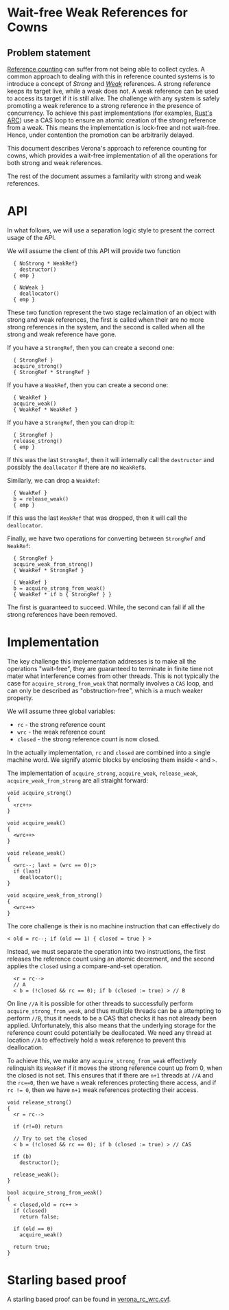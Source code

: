 # Wait-free Weak References for Cowns

## Problem statement

[Reference counting](https://en.wikipedia.org/wiki/Reference_counting) can suffer from not being able to collect cycles.
A common approach to dealing with this in reference counted systems is to introduce a concept of *Strong* and *[Weak](https://en.wikipedia.org/wiki/Weak_reference)* references.
A strong reference keeps its target live, while a weak does not.
A weak reference can be used to access its target if it is still alive.
The challenge with any system is safely promoting a weak reference to a strong reference in the presence of concurrency.
To achieve this past implementations (for examples, [Rust's ARC](https://doc.rust-lang.org/src/alloc/sync.rs.html#1979)) use a CAS loop to ensure an atomic creation of the strong reference from a weak. 
This means the implementation is lock-free and not wait-free. 
Hence, under contention the promotion can be arbitrarily delayed. 

This document describes Verona's approach to reference counting for cowns, 
which provides a wait-free implementation of all the operations for  both strong and weak references.


The rest of the document assumes a familarity with strong and weak references.


# API
In what follows, we will use a separation logic style to present the correct usage of the API. 

We will assume the client of this API will provide two function
```
  { NoStrong * WeakRef}
    destructor()
  { emp }

  { NoWeak }
    deallocator()
  { emp }
```
These two function represent the two stage reclaimation of an object with strong and weak references,
the first is called when their are no more strong references in the system, and the second is called
when all the strong and weak reference have gone.


If you have a `StrongRef`, then you can create a second one:
```
  { StrongRef }
  acquire_strong()
  { StrongRef * StrongRef }
```

If you have a `WeakRef`, then you can create a second one:
```
  { WeakRef }
  acquire_weak()
  { WeakRef * WeakRef }
```

If you have a `StrongRef`, then you can drop it:
```
  { StrongRef }
  release_strong()
  { emp }
```
If this was the last `StrongRef`, then it will internally call the `destructor` and possibly the `deallocator` if there are no `WeakRef`s. 

Similarly, we can drop a `WeakRef`:
```
  { WeakRef }
  b = release_weak() 
  { emp }
```
If this was the last `WeakRef` that was dropped, then it will call the `deallocator`.


Finally, we have two operations for converting between `StrongRef` and `WeakRef`:
```
  { StrongRef }
  acquire_weak_from_strong()
  { WeakRef * StrongRef }

  { WeakRef }
  b = acquire_strong_from_weak()
  { WeakRef * if b { StrongRef } }
```
The first is guaranteed to succeed. While, the second can fail if all the strong references have been removed. 

# Implementation

The key challenge this implementation addresses is to make all the operations "wait-free", they are guaranteed to terminate in finite time not mater what interference comes from other threads.
This is not typically the case for `acquire_strong_from_weak` that normally involves a `CAS` loop, and can only be described as "obstruction-free", which is a much weaker property. 

We will assume three global variables:
* `rc` - the strong reference count
* `wrc` - the weak reference count
* `closed` - the strong reference count is now closed.

In the actually implementation, `rc` and `closed` are combined into a single machine word.
We signify atomic blocks by enclosing them inside `<` and `>`.

The implementation of `acquire_strong`, `acquire_weak`, `release_weak`, `acquire_weak_from_strong` are all straight forward:

```
void acquire_strong()
{
  <rc++>
}

void acquire_weak()
{
  <wrc++>
}

void release_weak()
{
  <wrc--; last = (wrc == 0);>
  if (last)
    deallocator();
}

void acquire_weak_from_strong()
{
  <wrc++>
}
```

The core challenge is their is no machine instruction that can effectively do
```
< old = rc--; if (old == 1) { closed = true } >
```
Instead, we must separate the operation into two instructions, the first releases the reference count using an atomic decrement, and the second
applies the `closed` using a compare-and-set operation.  
```
  <r = rc-->
  // A
  < b = (!closed && rc == 0); if b (closed := true) > // B
```
On line `//A` it is possible for other threads to successfully perform `acquire_strong_from_weak`, and thus multiple threads can be a attempting to perform `//B`, thus it needs to be a CAS that checks it has not already been applied.
Unfortunately, this also means that the underlying storage for the reference count could potentially be deallocated.  We need any thread at location `//A` to effectively hold a weak reference to prevent this deallocation.

To achieve this, we make any `acquire_strong_from_weak` effectively relinquish its `WeakRef` if it moves the strong reference count up from 0, when the closed is not set.
This ensures that if there are `n+1` threads at `//A` and the `rc==0`, then we have `n` weak references protecting there access, and if `rc != 0`, then we have `n+1` weak references protecting their access.


```
void release_strong()
{
  <r = rc-->

  if (r!=0) return

  // Try to set the closed
  < b = (!closed && rc == 0); if b (closed := true) > // CAS

  if (b)
    destructor();

  release_weak();
}

bool acquire_strong_from_weak()
{
  < closed,old = rc++ >
  if (closed)
    return false;

  if (old == 0)
    acquire_weak()

  return true;
}
```

# Starling based proof

A starling based proof can be found in [verona_rc_wrc.cvf](./verona_rc_wrc.cvf).